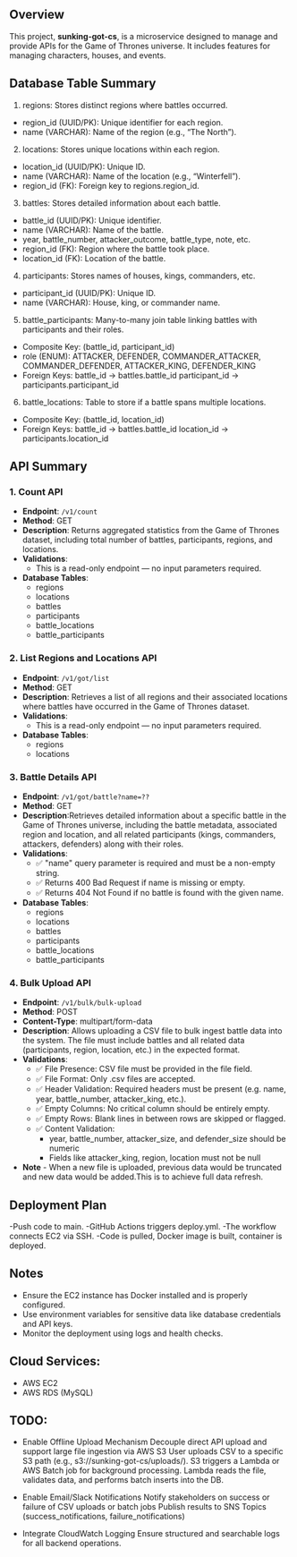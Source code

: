 ## Overview

This project, **sunking-got-cs**, is a microservice designed to manage and provide APIs for the Game of Thrones universe. It includes features for managing characters, houses, and events.

## Database Table Summary
1. regions: Stores distinct regions where battles occurred.
- region_id (UUID/PK): Unique identifier for each region.
- name (VARCHAR): Name of the region (e.g., “The North”).

2. locations: Stores unique locations within each region.
- location_id (UUID/PK): Unique ID.
- name (VARCHAR): Name of the location (e.g., “Winterfell”).
- region_id (FK): Foreign key to regions.region_id.

3. battles: Stores detailed information about each battle.
- battle_id (UUID/PK): Unique identifier.
- name (VARCHAR): Name of the battle.
- year, battle_number, attacker_outcome, battle_type, note, etc.
- region_id (FK): Region where the battle took place.
- location_id (FK): Location of the battle.

4. participants: Stores names of houses, kings, commanders, etc.
- participant_id (UUID/PK): Unique ID.
- name (VARCHAR): House, king, or commander name.

5. battle_participants: Many-to-many join table linking battles with participants and their roles.
- Composite Key: (battle_id, participant_id)
- role (ENUM): ATTACKER, DEFENDER, COMMANDER_ATTACKER, COMMANDER_DEFENDER, ATTACKER_KING, DEFENDER_KING
- Foreign Keys:
    battle_id → battles.battle_id
    participant_id → participants.participant_id

6. battle_locations: Table to store if a battle spans multiple locations.
- Composite Key: (battle_id, location_id)
- Foreign Keys:
    battle_id → battles.battle_id
    location_id → participants.location_id

## API Summary
### 1. **Count API**
- **Endpoint**: `/v1/count`
- **Method**: GET
- **Description**: Returns aggregated statistics from the Game of Thrones dataset, including total number of battles, participants, regions, and locations.
- **Validations**:
    - This is a read-only endpoint — no input parameters required.
- **Database Tables**:
    - regions
    - locations
    - battles
    - participants
    - battle_locations
    - battle_participants


### 2. **List Regions and Locations API**
- **Endpoint**: `/v1/got/list`
- **Method**: GET
- **Description**: Retrieves a list of all regions and their associated locations where battles have occurred in the Game of Thrones dataset.
- **Validations**:
    - This is a read-only endpoint — no input parameters required.
- **Database Tables**:
    - regions
    - locations

### 3. **Battle Details API**
- **Endpoint**: `/v1/got/battle?name=??`
- **Method**: GET
- **Description**:Retrieves detailed information about a specific battle in the Game of Thrones universe, including the battle metadata, associated region and location, and all related participants (kings, commanders, attackers, defenders) along with their roles.
- **Validations**:
    - ✅ "name" query parameter is required and must be a non-empty string.
    - ✅ Returns 400 Bad Request if name is missing or empty.
    - ✅ Returns 404 Not Found if no battle is found with the given name.
- **Database Tables**:
    - regions
    - locations
    - battles
    - participants
    - battle_locations
    - battle_participants

### 4. **Bulk Upload API**
- **Endpoint**: `/v1/bulk/bulk-upload`
- **Method**: POST
- **Content-Type**: multipart/form-data
- **Description**: Allows uploading a CSV file to bulk ingest battle data into the system. The file must include battles and all related data (participants, region, location, etc.) in the expected format.
- **Validations**:
    - ✅ File Presence: CSV file must be provided in the file field.
    - ✅ File Format: Only .csv files are accepted.
    - ✅ Header Validation: Required headers must be present (e.g. name, year, battle_number, attacker_king, etc.).
    - ✅ Empty Columns: No critical column should be entirely empty.
    - ✅ Empty Rows: Blank lines in between rows are skipped or flagged.
    - ✅ Content Validation:
        - year, battle_number, attacker_size, and defender_size should be numeric
        - Fields like attacker_king, region, location must not be null
- **Note**
      - When a new file is uploaded, previous data would be truncated and new data would be added.This is to achieve full data refresh. 

## Deployment Plan
   -Push code to main.
   -GitHub Actions triggers deploy.yml.
   -The workflow connects EC2 via SSH.
   -Code is pulled, Docker image is built, container is deployed.

## Notes
- Ensure the EC2 instance has Docker installed and is properly configured.
- Use environment variables for sensitive data like database credentials and API keys.
- Monitor the deployment using logs and health checks.


## Cloud Services:
- AWS EC2
- AWS RDS (MySQL)


## TODO:
- Enable Offline Upload Mechanism
    Decouple direct API upload and support large file ingestion via AWS S3
    User uploads CSV to a specific S3 path (e.g., s3://sunking-got-cs/uploads/).
    S3 triggers a Lambda or AWS Batch job for background processing.
    Lambda reads the file, validates data, and performs batch inserts into the DB.

- Enable Email/Slack Notifications
    Notify stakeholders on success or failure of CSV uploads or batch jobs
    Publish results to SNS Topics (success_notifications, failure_notifications)

- Integrate CloudWatch Logging
    Ensure structured and searchable logs for all backend operations.
    
